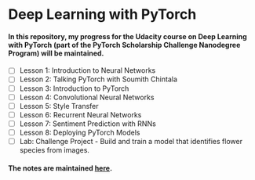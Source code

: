 # Deep Learning with PyTorch

#### In this repository, my progress for the Udacity course on Deep Learning with PyTorch (part of the PyTorch Scholarship Challenge Nanodegree Program) will be maintained. 

- [ ] Lesson 1: Introduction to Neural Networks
- [ ] Lesson 2: Talking PyTorch with Soumith Chintala
- [ ] Lesson 3: Introduction to PyTorch
- [ ] Lesson 4: Convolutional Neural Networks
- [ ] Lesson 5: Style Transfer
- [ ] Lesson 6: Recurrent Neural Networks
- [ ] Lesson 7: Sentiment Prediction with RNNs
- [ ] Lesson 8: Deploying PyTorch Models
- [ ] Lab: Challenge Project - Build and train a model that identifies flower species from images.

#### The notes are maintained [here](https://sahilbansal17.github.io/Deep-Learning-Introduction/).